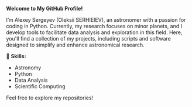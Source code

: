 **Welcome to My GitHub Profile!**

I’m Alexey Sergeyev (Oleksii SERHIEIEV), an astronomer with a passion for coding in Python. Currently, my research focuses on minor planets, and I develop tools to facilitate data analysis and exploration in this field. Here, you'll find a collection of my projects, including scripts and software designed to simplify and enhance astronomical research. 

🌟 **Skills:**
- Astronomy
- Python
- Data Analysis
- Scientific Computing

Feel free to explore my repositories!
